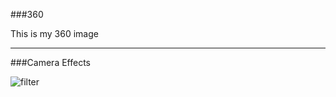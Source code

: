 ###360

This is my 360 image
<script src="//360.vizor.io/scripts/embed.js" data-vizorurl="https://360.vizor.io/embed/v/j3do" ></script>

***

###Camera Effects

![filter](ps4.png.jpg?raw=true "Optional Title")






